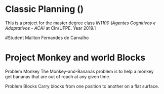 # Classic Planning ()
This is a project for the master degree class *IN1100 (Agentes Cognitivos e Adaptativos - ACA)* at CIn/UFPE. Year 2019.1

#Student
Mailton Fernandes de Carvalho

# Project Monkey and world Blocks

Problem Monkey
The Monkey-and-Bananas problem is to help a monkey get bananas that are out of reach at any given time.

Problem Blocks
Carry blocks from one position to another on a flat surface.

